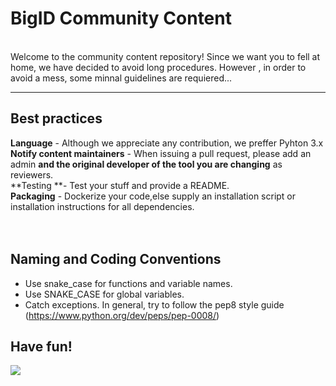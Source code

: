 #  BigID Community Content
</br>Welcome to the community content repository!
Since we want you to fell at home, we have decided to avoid long procedures. However , in order to avoid a mess, some minnal guidelines are requiered...

***

## Best practices
**Language** - Although we appreciate any contribution, we preffer Pyhton 3.x</br>
**Notify content maintainers** - When issuing a pull request, please add an admin **and the original developer of the tool you are changing** as reviewers.</br>
**Testing **- Test your stuff and provide a README.</br>
**Packaging** - Dockerize your code,else supply an installation script or installation instructions for all dependencies.</br>
</br></br>


## Naming and Coding Conventions
- Use snake_case for functions and variable names. 
- Use SNAKE_CASE for global variables.
- Catch exceptions.
In general, try to follow the pep8 style guide (https://www.python.org/dev/peps/pep-0008/)




## Have fun!

![](https://media.licdn.com/dms/image/C4D0BAQG8O65N7UpNRw/company-logo_200_200/0?e=2159024400&v=beta&t=gKnWLC3hKdOhdruqxohiEPPyPc7ziDNcH_CiGOkH32c) 
